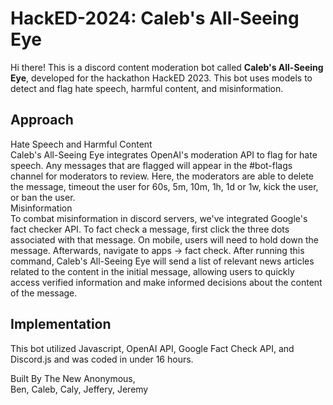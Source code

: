 # HackED-2024: Caleb's All-Seeing Eye
Hi there! This is a discord content moderation bot called **Caleb's All-Seeing Eye**, developed for the hackathon HackED 2023. 
This bot uses models to detect and flag hate speech, harmful content, and misinformation.
## Approach
Hate Speech and Harmful Content  
Caleb's All-Seeing Eye integrates OpenAI's moderation API to flag for hate speech. Any messages that are flagged will appear in the #bot-flags channel for moderators to review. Here, the moderators are able to delete the message, timeout the user for 60s, 5m, 10m, 1h, 1d or 1w, kick the user, or ban the user.   
Misinformation  
To combat misinformation in discord servers, we've integrated Google's fact checker API. To fact check a message, first click the three dots associated with that message. On mobile, users will need to hold down the message. Afterwards, navigate to apps -> fact check. After running this command, Caleb's All-Seeing Eye will send a list of relevant news articles related to the content in the initial message, allowing users to quickly access verified information and make informed decisions about the content of the message.
## Implementation
This bot utilized Javascript, OpenAI API, Google Fact Check API, and Discord.js and was coded in under 16 hours. 


Built By The New Anonymous,  
Ben, Caleb, Caly, Jeffery, Jeremy